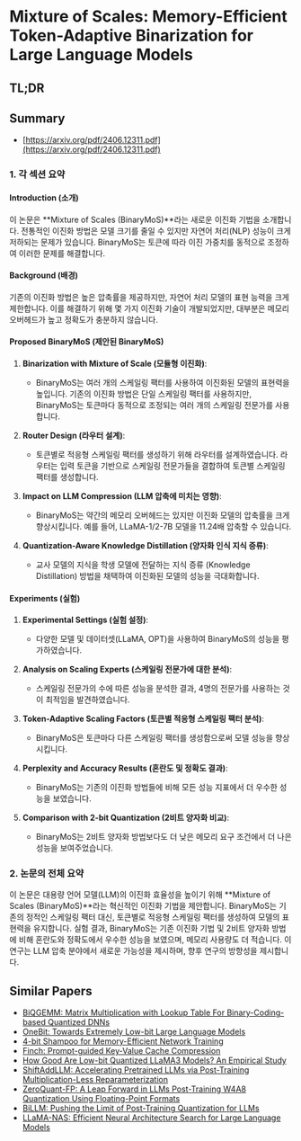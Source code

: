 # Mixture of Scales: Memory-Efficient Token-Adaptive Binarization for Large Language Models
## TL;DR
## Summary
- [https://arxiv.org/pdf/2406.12311.pdf](https://arxiv.org/pdf/2406.12311.pdf)

### 1. 각 섹션 요약

#### Introduction (소개)
이 논문은 **Mixture of Scales (BinaryMoS)**라는 새로운 이진화 기법을 소개합니다. 전통적인 이진화 방법은 모델 크기를 줄일 수 있지만 자연어 처리(NLP) 성능이 크게 저하되는 문제가 있습니다. BinaryMoS는 토큰에 따라 이진 가중치를 동적으로 조정하여 이러한 문제를 해결합니다.

#### Background (배경)
기존의 이진화 방법은 높은 압축률을 제공하지만, 자연어 처리 모델의 표현 능력을 크게 제한합니다. 이를 해결하기 위해 몇 가지 이진화 기술이 개발되었지만, 대부분은 메모리 오버헤드가 높고 정확도가 충분하지 않습니다.

#### Proposed BinaryMoS (제안된 BinaryMoS)
1. **Binarization with Mixture of Scale (모듈형 이진화)**:
    - BinaryMoS는 여러 개의 스케일링 팩터를 사용하여 이진화된 모델의 표현력을 높입니다. 기존의 이진화 방법은 단일 스케일링 팩터를 사용하지만, BinaryMoS는 토큰마다 동적으로 조정되는 여러 개의 스케일링 전문가를 사용합니다.
  
2. **Router Design (라우터 설계)**:
    - 토큰별로 적응형 스케일링 팩터를 생성하기 위해 라우터를 설계하였습니다. 라우터는 입력 토큰을 기반으로 스케일링 전문가들을 결합하여 토큰별 스케일링 팩터를 생성합니다.
  
3. **Impact on LLM Compression (LLM 압축에 미치는 영향)**:
    - BinaryMoS는 약간의 메모리 오버헤드는 있지만 이진화 모델의 압축률을 크게 향상시킵니다. 예를 들어, LLaMA-1/2-7B 모델을 11.24배 압축할 수 있습니다.

4. **Quantization-Aware Knowledge Distillation (양자화 인식 지식 증류)**:
    - 교사 모델의 지식을 학생 모델에 전달하는 지식 증류 (Knowledge Distillation) 방법을 채택하여 이진화된 모델의 성능을 극대화합니다.

#### Experiments (실험)
1. **Experimental Settings (실험 설정)**:
    - 다양한 모델 및 데이터셋(LLaMA, OPT)을 사용하여 BinaryMoS의 성능을 평가하였습니다.

2. **Analysis on Scaling Experts (스케일링 전문가에 대한 분석)**:
    - 스케일링 전문가의 수에 따른 성능을 분석한 결과, 4명의 전문가를 사용하는 것이 최적임을 발견하였습니다.

3. **Token-Adaptive Scaling Factors (토큰별 적응형 스케일링 팩터 분석)**:
    - BinaryMoS은 토큰마다 다른 스케일링 팩터를 생성함으로써 모델 성능을 향상시킵니다.

4. **Perplexity and Accuracy Results (혼란도 및 정확도 결과)**:
    - BinaryMoS는 기존의 이진화 방법들에 비해 모든 성능 지표에서 더 우수한 성능을 보였습니다.

5. **Comparison with 2-bit Quantization (2비트 양자화 비교)**:
    - BinaryMoS는 2비트 양자화 방법보다도 더 낮은 메모리 요구 조건에서 더 나은 성능을 보여주었습니다.


### 2. 논문의 전체 요약

이 논문은 대용량 언어 모델(LLM)의 이진화 효율성을 높이기 위해 **Mixture of Scales (BinaryMoS)**라는 혁신적인 이진화 기법을 제안합니다. BinaryMoS는 기존의 정적인 스케일링 팩터 대신, 토큰별로 적응형 스케일링 팩터를 생성하여 모델의 표현력을 유지합니다. 실험 결과, BinaryMoS는 기존 이진화 기법 및 2비트 양자화 방법에 비해 혼란도와 정확도에서 우수한 성능을 보였으며, 메모리 사용량도 더 적습니다. 이 연구는 LLM 압축 분야에서 새로운 가능성을 제시하며, 향후 연구의 방향성을 제시합니다.

## Similar Papers
- [BiQGEMM: Matrix Multiplication with Lookup Table For Binary-Coding-based Quantized DNNs](2005.09904.md)
- [OneBit: Towards Extremely Low-bit Large Language Models](2402.11295.md)
- [4-bit Shampoo for Memory-Efficient Network Training](2405.18144.md)
- [Finch: Prompt-guided Key-Value Cache Compression](2408.00167.md)
- [How Good Are Low-bit Quantized LLaMA3 Models? An Empirical Study](2404.14047.md)
- [ShiftAddLLM: Accelerating Pretrained LLMs via Post-Training Multiplication-Less Reparameterization](2406.05981.md)
- [ZeroQuant-FP: A Leap Forward in LLMs Post-Training W4A8 Quantization Using Floating-Point Formats](2307.09782.md)
- [BiLLM: Pushing the Limit of Post-Training Quantization for LLMs](2402.04291.md)
- [LLaMA-NAS: Efficient Neural Architecture Search for Large Language Models](2405.18377.md)
